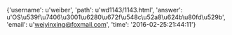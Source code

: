 {'username': u'weiber', 'path': u'wd1143/1143.html', 'answer': u'OS\u539f\u7406\u3001\u6280\u672f\u548c\u52a8\u624b\u80fd\u529b', 'email': u'weiyinxing@foxmail.com', 'time': '2016-02-25:21:44:11'}